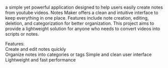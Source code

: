 a simple yet powerful application designed to help users easily create notes from youtube videos. Notes Maker offers a clean and intuitive interface to keep everything in one place. Features include note creation, editing, deletion, and categorization for better organization. This project aims to provide a lightweight solution for anyone who needs to convert videos into scripts or notes.  
   
Features:    
Create and edit notes quickly  
Organize notes into categories or tags 
Simple and clean user interface  
Lightweight and fast performance 
